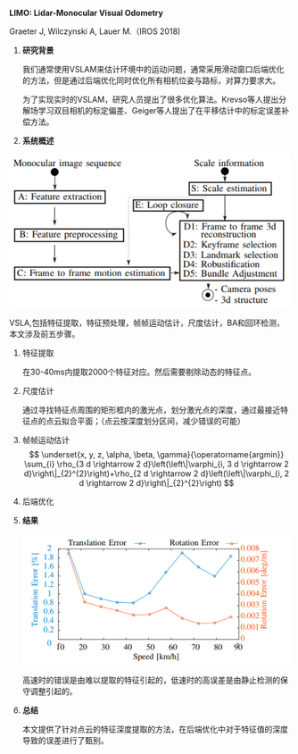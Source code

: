 **LIMO: Lidar-Monocular Visual Odometry**

Graeter J, Wilczynski A, Lauer M.（IROS 2018)

1. **研究背景**                                     

   我们通常使用VSLAM来估计环境中的运动问题，通常采用滑动窗口后端优化的方法，但是通过后端优化同时优化所有相机位姿与路标，对算力要求大。

   为了实现实时的VSLAM，研究人员提出了很多优化算法。Krevso等人提出分解场学习双目相机的标定偏差、Geiger等人提出了在平移估计中的标定误差补偿方法。

2.  **系统概述**

   ![image-20220914200708884](https://raw.githubusercontent.com/Eircly/eric/main/image-20220914200708884.png)

   VSLA,包括特征提取，特征预处理，帧帧运动估计，尺度估计，BA和回环检测，本文涉及前五步骤。

   1. 特征提取

      在30-40ms内提取2000个特征对应。然后需要剔除动态的特征点。

   2. 尺度估计 

      通过寻找特征点周围的矩形框内的激光点，划分激光点的深度，通过最接近特征点的点云拟合平面；（点云按深度划分区间，减少错误的可能）

   3. 帧帧运动估计
      $$
      \underset{x, y, z, \alpha, \beta, \gamma}{\operatorname{argmin}} \sum_{i} \rho_{3 d \rightarrow 2 d}\left(\left\|\varphi_{i, 3 d \rightarrow 2 d}\right\|_{2}^{2}\right)+\rho_{2 d \rightarrow 2 d}\left(\left\|\varphi_{i, 2 d \rightarrow 2 d}\right\|_{2}^{2}\right)
      $$

   4. 后端优化

3. **结果**

   ![image-20220914204053033](https://raw.githubusercontent.com/Eircly/eric/main/image-20220914204053033.png)

   高速时的错误是由难以提取的特征引起的，低速时的高误差是由静止检测的保守调整引起的。

4. **总结**

   本文提供了针对点云的特征深度提取的方法，在后端优化中对于特征值的深度导致的误差进行了甄别。

